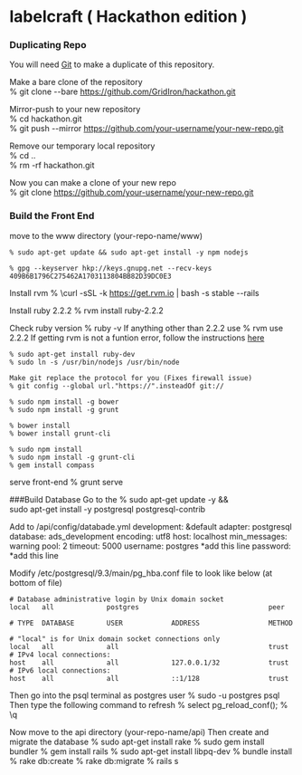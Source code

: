 # labelcraft ( Hackathon edition )

### Duplicating Repo  

You will need [Git][git] to make a duplicate of this repository. 

Make a bare clone of the repository  
	% git clone --bare https://github.com/GridIron/hackathon.git

Mirror-push to your new repository  
	% cd hackathon.git  
	% git push --mirror https://github.com/your-username/your-new-repo.git

Remove our temporary local repository  
	% cd ..  
	% rm -rf hackathon.git 

Now you can make a clone of your new repo  
	% git clone https://github.com/your-username/your-new-repo.git 



### Build the Front End
move to the www directory (your-repo-name/www)


	% sudo apt-get update && sudo apt-get install -y npm nodejs

	% gpg --keyserver hkp://keys.gnupg.net --recv-keys 409B6B1796C275462A1703113804BB82D39DC0E3

Install rvm
	% \curl -sSL -k https://get.rvm.io | bash -s stable --rails

	
Install ruby 2.2.2
	% rvm install ruby-2.2.2

Check ruby version
	% ruby -v
If anything other than 2.2.2 use
	% rvm use 2.2.2
If getting rvm is not a funtion error, follow the instructions [here][rvm]


	% sudo apt-get install ruby-dev
	% sudo ln -s /usr/bin/nodejs /usr/bin/node

	Make git replace the protocol for you (Fixes firewall issue)
	% git config --global url."https://".insteadOf git://

	% sudo npm install -g bower
	% sudo npm install -g grunt

	% bower install
	% bower install grunt-cli

	% sudo npm install
	% sudo npm install -g grunt-cli
	% gem install compass
	
serve front-end
	% grunt serve		


###Build Database
Go to the 
	% sudo apt-get update -y && \
  	sudo apt-get install -y postgresql postgresql-contrib

Add to /api/config/databade.yml 
  development: &default
  adapter: postgresql
  database: ads_development
  encoding: utf8
  host: localhost
  min_messages: warning
  pool: 2
  timeout: 5000
  username: postgres 						*add this line
  password:									*add this line

Modify /etc/postgresql/9.3/main/pg_hba.conf file to look like below (at bottom of file)

	# Database administrative login by Unix domain socket
	local   all             postgres                                peer

	# TYPE  DATABASE        USER            ADDRESS                 METHOD

	# "local" is for Unix domain socket connections only
	local   all             all                                     trust
	# IPv4 local connections:
	host    all             all             127.0.0.1/32            trust
	# IPv6 local connections:
	host    all             all             ::1/128                 trust

Then go into the psql terminal as postgres user
	% sudo -u postgres psql
Then type the following command to refresh
	% select pg_reload_conf();
	% \q

Now move to the api directory (your-repo-name/api)
Then create and migrate the database
	% sudo apt-get install rake
	% sudo gem install bundler
	% gem install rails 
	% sudo apt-get install libpq-dev
	% bundle install
  	% rake db:create
  	% rake db:migrate
	% rails s


[git]: https://git-scm.com/book/en/v2/Getting-Started-Installing-Git
[rvm]: https://rvm.io/integration/gnome-terminal
